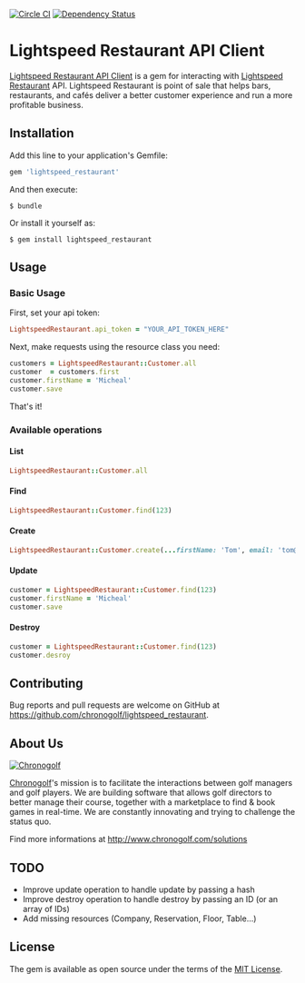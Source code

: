 [![Circle CI](https://circleci.com/gh/chronogolf/lightspeed_restaurant.svg?style=shield&circle-token=94ebc6c7495f5c0bbf9f6a89526395306f223b7e)](https://circleci.com/gh/chronogolf/lightspeed_restaurant) [![Dependency Status](https://gemnasium.com/97099eaf969214667ab4e212a1a4c7fe.svg)](https://gemnasium.com/chronogolf/lightspeed_restaurant)

# Lightspeed Restaurant API Client

[Lightspeed Restaurant API Client](https://github.com/chronogolf/lightspeed_restaurant) is a gem for interacting with [Lightspeed Restaurant](https://www.lightspeedhq.com/products/restaurant/) API. 
Lightspeed Restaurant is point of sale that helps bars, restaurants, and cafés deliver a better customer experience and run a more profitable business.

## Installation

Add this line to your application's Gemfile:

```ruby
gem 'lightspeed_restaurant'
```

And then execute:

    $ bundle

Or install it yourself as:

    $ gem install lightspeed_restaurant

## Usage

### Basic Usage

First, set your api token:
```ruby
LightspeedRestaurant.api_token = "YOUR_API_TOKEN_HERE"
```
Next, make requests using the resource class you need:
```ruby
customers = LightspeedRestaurant::Customer.all
customer  = customers.first
customer.firstName = 'Micheal'
customer.save
```
That's it!

### Available operations

#### List

```ruby
LightspeedRestaurant::Customer.all
```

#### Find
```ruby
LightspeedRestaurant::Customer.find(123)
```

#### Create
```ruby
LightspeedRestaurant::Customer.create(...firstName: 'Tom', email: 'tom@brady.com'...)
```

#### Update
```ruby
customer = LightspeedRestaurant::Customer.find(123)
customer.firstName = 'Micheal'
customer.save
```

#### Destroy
```ruby
customer = LightspeedRestaurant::Customer.find(123)
customer.desroy
```

## Contributing

Bug reports and pull requests are welcome on GitHub at https://github.com/chronogolf/lightspeed_restaurant.

## About Us
[![Chronogolf][crest]](http://www.chronogolf.com)

[Chronogolf](http://www.chronogolf.com)'s mission is to facilitate the interactions between golf managers and golf players. We are building software that allows golf directors to better manage their course, together with a marketplace to find & book games in real-time. We are constantly innovating and trying to challenge the status quo.

Find more informations at http://www.chronogolf.com/solutions

## TODO
- Improve update operation to handle update by passing a hash
- Improve destroy operation to handle destroy by passing an ID (or an array of IDs)
- Add missing resources (Company, Reservation, Floor, Table...)

## License

The gem is available as open source under the terms of the [MIT License](http://opensource.org/licenses/MIT).

[crest]: https://d2gn4xht817m0g.cloudfront.net/p/product_screenshots/images/original/000/614/797/614797-f3db0c404af118f18f765c51e9be9a44dda57875.png?1447183798
